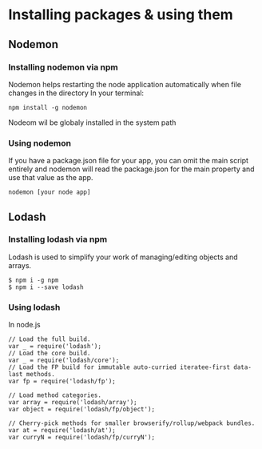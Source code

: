 # Installing packages & using them

## Nodemon

### Installing nodemon via npm

Nodemon helps restarting the node application automatically when file changes in the directory
In your terminal:
```
npm install -g nodemon
```
Nodeom wil be globaly installed in the system path

### Using nodemon

If you have a package.json file for your app, you can omit the main script entirely and nodemon will read the package.json for the main property and use that value as the app.

```
nodemon [your node app]
```

## Lodash

### Installing lodash via npm

Lodash is used to simplify your work of managing/editing objects and arrays.

```
$ npm i -g npm
$ npm i --save lodash
```


### Using lodash

In node.js
```
// Load the full build.
var _ = require('lodash');
// Load the core build.
var _ = require('lodash/core');
// Load the FP build for immutable auto-curried iteratee-first data-last methods.
var fp = require('lodash/fp');
 
// Load method categories.
var array = require('lodash/array');
var object = require('lodash/fp/object');
 
// Cherry-pick methods for smaller browserify/rollup/webpack bundles.
var at = require('lodash/at');
var curryN = require('lodash/fp/curryN');
```
